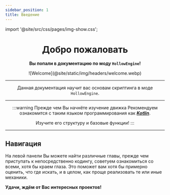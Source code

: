 ```yaml
---
sidebar_position: 1
title: Введение
---
```


import '@site/src/css/pages/img-show.css';

<div align="center">

# Добро пожаловать

**Вы попали в документацию по моду __`HollowEngine`__!**

<link rel="prefetch" as="image" href="@site/static/img/headers/welcome.webp" />
<div className="cont"><div className="show" id="mask">
![Welcome](@site/static/img/headers/welcome.webp)
</div></div>

---

Данная документация научит вас основам скриптинга в моде `HollowEngine`.

---

:::warning Прежде чем Вы начнёте изучение движка
Рекомендуем ознакомится с таким языком программирования как [***Kotlin***](https://kotlinlang.org/).

Изучите его структуру и базовые функции!
:::

---

</div>

## Навигация

На левой панели Вы можете найти различные главы, прежде чем приступать к непосредственно кодингу, советуем ознакомиться со всеми, хотя бы краем глаза. Это поможет вам хотя бы примерно оценить, что где искать, и в целом, как проще реализовать те или иные механики.

**Удачи, ждём от Вас интересных проектов!**